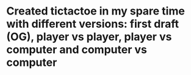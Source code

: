 # Created tictactoe in my spare time with different versions: first draft (OG), player vs player, player vs computer and computer vs computer
